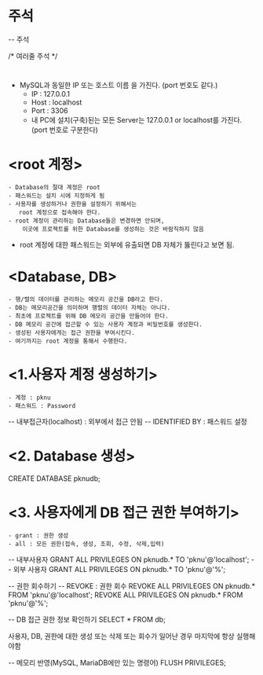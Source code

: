 # 주석
-- 주석

/*
여러줄 주석
*/


# <MariaDB>
- MySQL과 동일한 IP 또는 호스트 이름 을 가진다.
	(port 번호도 같다.)
	- IP : 127.0.0.1
	- Host : localhost
	- Port : 3306
	- 내 PC에 설치(구축)된는 모든 Server는 127.0.0.1 or localhost를 가진다.
		(port 번호로 구분한다)

# <root 계정>
	- Database의 절대 계정은 root
	- 패스워드는 설치 시에 지정하게 됨
	- 사용자를 생성하거나 권한을 설정하기 위해서는 
	   root 계정으로 접속해야 한다.
	- root 계정이 관리하는 Database들은 변경하면 안되며,
		이곳에 프로젝트를 위한 Database를 생성하는 것은 바람직하지 않음 
   - root 계정에 대한 패스워드는 외부에 유출되면 DB 자체가 뚫린다고 보면 됨.




# <Database, DB>
	- 행/렬의 데이터를 관리하는 메모리 공간을 DB라고 한다.
	- DB는 메모리공간을 의미하며 행렬의 데이터 자체는 아니다.
	- 최초에 프로젝트를 위해 DB 메모리 공간을 만들어야 한다.
	- DB 메모리 공간에 접근할 수 있는 사용자 계정과 비밀번호를 생성한다.
	- 생성된 사용자에게는 접근 권한을 부여시킨다. 
	- 여기까지는 root 계정을 통해서 수행한다.



# <1.사용자 계정  생성하기>
	- 계정 : pknu
	- 패스워드 : Password


-- 내부접근자(localhost) : 외부에서 접근 안됨
-- IDENTIFIED BY : 패스워드 설정 


# <2. Database 생성>

CREATE DATABASE pknudb;


# <3. 사용자에게 DB 접근 권한 부여하기>
	- grant : 권한 생성
	- all : 모든 권한(접속, 생성, 조회, 수정, 삭제,입력)

-- 내부사용자
GRANT ALL PRIVILEGES ON pknudb.* TO 'pknu'@'localhost';
-- 외부 사용자 
GRANT ALL PRIVILEGES ON pknudb.* TO 'pknu'@'%';

-- 권한 회수하기
-- REVOKE : 권한 회수 
REVOKE ALL PRIVILEGES ON pknudb.* FROM 'pknu'@'localhost'; 
REVOKE ALL PRIVILEGES ON pknudb.* FROM 'pknu'@'%'; 

-- DB 접근 권한 정보 확인하기
SELECT *
FROM db;



사용자, DB, 권한에 대한 생성 또는 삭제 또는 회수가 일어난 경우 
마지막에 항상 실행해야함


-- 메모리 반영(MySQL, MariaDB에만 있는 명령어)
FLUSH PRIVILEGES;
